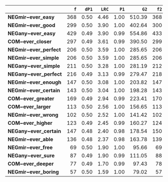 |                         |   `f` |   `dP1` |   `LRC` |   `P1` |   `G2` |   `f2` |   `exp_f` |   `unexp_f` |   `unexp_r` |   `dP2` |   `P2` |   `adj_total` |
|:------------------------|------:|--------:|--------:|-------:|-------:|-------:|----------:|------------:|------------:|--------:|-------:|--------------:|
| **NEGmir~ever_easy**    |   368 |    0.50 |    4.46 |   1.00 | 510.39 |    368 |    184.00 |      184.00 |        0.50 |    0.00 |   0.00 |         7,897 |
| **NEGmir~ever_good**    |   299 |    0.50 |    3.90 |   1.00 | 402.64 |    300 |    150.00 |      149.00 |        0.50 |    0.00 |   0.00 |        13,484 |
| **NEGany~ever_easy**    |   429 |    0.49 |    3.90 |   0.99 | 554.86 |    433 |    216.50 |      212.50 |        0.50 |    0.00 |   0.00 |       109,374 |
| **COM~ever_closer**     |   297 |    0.49 |    3.61 |   0.99 | 390.50 |    299 |    149.50 |      147.50 |        0.50 |    0.00 |   0.00 |         3,488 |
| **NEGmir~ever_perfect** |   206 |    0.50 |    3.59 |   1.00 | 285.65 |    206 |    103.00 |      103.00 |        0.50 |    0.00 |   0.00 |         1,280 |
| **NEGmir~ever_simple**  |   206 |    0.50 |    3.59 |   1.00 | 285.65 |    206 |    103.00 |      103.00 |        0.50 |    0.00 |   0.00 |         7,580 |
| **NEGany~ever_simple**  |   211 |    0.50 |    3.28 |   1.00 | 281.19 |    212 |    106.00 |      105.00 |        0.50 |    0.00 |   0.00 |        47,134 |
| **NEGany~ever_perfect** |   216 |    0.49 |    3.13 |   0.99 | 279.47 |    218 |    109.00 |      107.00 |        0.50 |    0.00 |   0.00 |        12,730 |
| **NEGmir~ever_enough**  |   147 |    0.50 |    3.08 |   1.00 | 203.82 |    147 |     73.50 |       73.50 |        0.50 |    0.00 |   0.00 |         1,334 |
| **NEGmir~ever_certain** |   143 |    0.50 |    3.04 |   1.00 | 198.28 |    143 |     71.50 |       71.50 |        0.50 |    0.00 |   0.00 |         1,284 |
| **COM~ever_greater**    |   169 |    0.49 |    2.94 |   0.99 | 223.41 |    170 |     85.00 |       84.00 |        0.50 |    0.00 |   0.00 |         6,678 |
| **COM~ever_larger**     |   113 |    0.50 |    2.56 |   1.00 | 156.65 |    113 |     56.50 |       56.50 |        0.50 |    0.00 |   0.00 |         7,136 |
| **NEGmir~ever_wrong**   |   102 |    0.50 |    2.52 |   1.00 | 141.42 |    102 |     51.00 |       51.00 |        0.50 |    0.00 |   0.00 |         8,526 |
| **COM~ever_higher**     |   123 |    0.49 |    2.45 |   0.99 | 160.27 |    124 |     62.00 |       61.00 |        0.50 |    0.00 |   0.00 |        13,093 |
| **NEGany~ever_certain** |   147 |    0.48 |    2.40 |   0.98 | 178.54 |    150 |     75.00 |       72.00 |        0.49 |    0.00 |   0.00 |        11,301 |
| **NEGmir~ever_able**    |   136 |    0.48 |    2.37 |   0.98 | 163.78 |    139 |     69.50 |       66.50 |        0.49 |    0.00 |   0.00 |         1,850 |
| **NEGmir~ever_free**    |    69 |    0.50 |    1.90 |   1.00 |  95.66 |     69 |     34.50 |       34.50 |        0.50 |    0.00 |   0.00 |         1,688 |
| **NEGany~ever_sure**    |    87 |    0.49 |    1.90 |   0.99 | 111.05 |     88 |     44.00 |       43.00 |        0.49 |    0.00 |   0.00 |       134,058 |
| **COM~ever_deeper**     |    77 |    0.49 |    1.70 |   0.99 |  97.43 |     78 |     39.00 |       38.00 |        0.49 |    0.00 |   0.00 |         1,823 |
| **NEGmir~ever_boring**  |    57 |    0.50 |    1.59 |   1.00 |  79.02 |     57 |     28.50 |       28.50 |        0.50 |    0.00 |   0.00 |           775 |